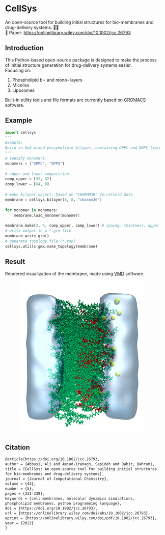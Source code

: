 # CellSys
An open-source tool for building initial structures for bio-membranes and drug-delivery systems. 🐍🧬  
📝 Paper: https://onlinelibrary.wiley.com/doi/10.1002/jcc.26793

## Introduction
This Python-based open-source package is designed to make the process of initial structure generation for drug-delivery systems easier.  
Focusing on:
1. Phospholipid bi- and mono- layers
2. Micelles
3. Liposomes

Built-in utility tools and file formats are currently based on [GROMACS](https://www.gromacs.org/) software.
## Example
```python
import cellsys
"""
Example:
Build an 8x8 mixed phospholipid bilayer, containing DPPC and DMPC lipids.
"""
# specify monomers
monomers = ["DPPC", "DPPS"]

# upper and lower composition
comp_upper = [32, 32]
comp_lower = [64, 0]

# make bilayer object, based on "CHARMM36" forcefield data
membrane = cellsys.bilayer(8, 8, "charmm36")

for monomer in monomers:
    membrane.load_monomer(monomer)

membrane.make(2, 4, comp_upper, comp_lower) # spaing, thickness, upper and lower composition
# write output in a *.gro file
membrane.write_gro()
# generate topology file (*.top)
cellsys.utills.gmx.make_topology(membrane)
```
## Result
Rendered visualization of the membrane, made using [VMD](https://www.ks.uiuc.edu/Research/vmd/) software.
<p align="center">
  <img src="https://github.com/314arhaam/cellsys/blob/main/graphics/dppc-dpps.png" width="400" title="DPPC/DPPS membrane">
</p>

## Citation
```
@article{https://doi.org/10.1002/jcc.26793,
author = {Abbasi, Ali and Amjad-Iranagh, Sepideh and Dabir, Bahram},
title = {CellSys: An open-source tool for building initial structures for bio-membranes and drug-delivery systems},
journal = {Journal of Computational Chemistry},
volume = {43},
number = {5},
pages = {331-339},
keywords = {cell membranes, molecular dynamics simulations, phospholipid membranes, python programming language},
doi = {https://doi.org/10.1002/jcc.26793},
url = {https://onlinelibrary.wiley.com/doi/abs/10.1002/jcc.26793},
eprint = {https://onlinelibrary.wiley.com/doi/pdf/10.1002/jcc.26793},
year = {2022}
}
```
